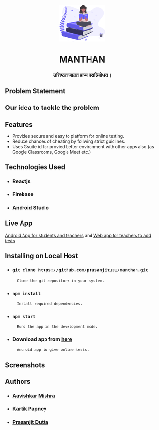 
<div align="center" class="row">
  <img src="src/logo.svg" width="150" padding="30">
  <h1 align="center">MANTHAN</h1>
  <h3>उत्तिष्ठत जाग्रत प्राप्य वरान्निबोधत।</h3>
</div>

## Problem Statement


## Our idea to tackle the problem

## Features
- Provides secure and easy to platform for online testing.
- Reduce chances of cheating by follwing strict guidlines.
- Uses Gsuite id for provied better environment with other apps also (as Google Classrooms, Google Meet etc.)

## Technologies Used 
- ### Reactjs
- ### Firebase
- ### Android Studio

## Live App 
[Android App for students and teachers]() and [Web app for teachers to add tests]().

## Installing on Local Host
- ### `git clone https://github.com/prasanjit101/manthan.git`
        Clone the git repository in your system.
- ### `npm install`
        Install required dependencies.
- ### `npm start`
        Runs the app in the development mode.
- ### Download app from [here]()
        Android app to give online tests.

## Screenshots

## Authors
- ### [Aavishkar Mishra](https://github.com/aavishkarmishra)
- ### [Kartik Papney](https://github.com/kartikpapney)
- ### [Prasanjit Dutta](https://github.com/prasanjit101)

